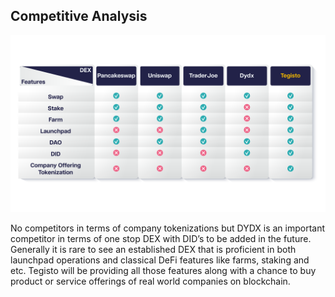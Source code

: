﻿## Competitive Analysis

![tegisto_competitive_analysis_table_01.png](/images/tegisto_competitive_analysis_table_01.png)

No competitors in terms of company tokenizations but DYDX is an important competitor in terms of one stop DEX with DID’s to be added in the future. Generally it is rare to see an established DEX that is proficient in both launchpad operations and classical DeFi features like farms, staking and etc. Tegisto will be providing all those features along with a chance to buy product or service offerings of real world companies on blockchain.
